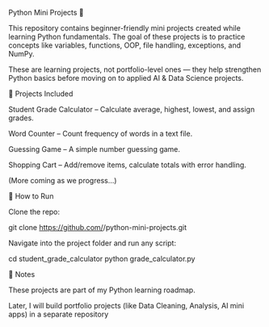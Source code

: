 Python Mini Projects 🐍

This repository contains beginner-friendly mini projects created while learning Python fundamentals.
The goal of these projects is to practice concepts like variables, functions, OOP, file handling, exceptions, and NumPy.

These are learning projects, not portfolio-level ones — they help strengthen Python basics before moving on to applied AI & Data Science projects.

📂 Projects Included

Student Grade Calculator – Calculate average, highest, lowest, and assign grades.

Word Counter – Count frequency of words in a text file.

Guessing Game – A simple number guessing game.

Shopping Cart – Add/remove items, calculate totals with error handling.

(More coming as we progress…)

🚀 How to Run

Clone the repo:

git clone https://github.com/<your-username>/python-mini-projects.git


Navigate into the project folder and run any script:

cd student_grade_calculator
python grade_calculator.py

📌 Notes

These projects are part of my Python learning roadmap.

Later, I will build portfolio projects (like Data Cleaning, Analysis, AI mini apps) in a separate repository
